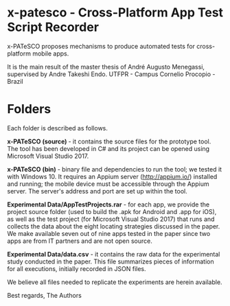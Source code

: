 # x-patesco - Cross-Platform App Test Script Recorder

x-PATeSCO proposes mechanisms to produce automated tests for cross-platform mobile apps. 

It is the main result of the master thesis of André Augusto Menegassi, supervised by Andre Takeshi Endo. UTFPR - Campus Cornelio Procopio - Brazil

<h1>Folders</h1>

Each folder is described as follows. 

<b>x-PATeSCO (source) </b>- it contains the source files for the prototype tool. The tool has been developed in C# and its project can be opened using Microsoft Visual Studio 2017.

<b>x-PATeSCO (bin) </b> - binary file and dependencies to run the tool; we tested it with Windows 10. It requires an Appium server (http://appium.io/) installed and running; the mobile device must be accessible through the Appium server. The server's address and port are set up within the tool. 

 
<b>Experimental Data/AppTestProjects.rar</b> - for each app, we provide the project source folder (used to build the .apk for Android and .app for iOS), as well as the test project (for Microsoft Visual Studio 2017) that runs and collects the data about the eight locating strategies discussed in the paper. We make available seven out of nine apps tested in the paper since two apps are from IT partners and are not open source. 

<b>Experimental Data/data.csv</b> - it contains the raw data for the experimental study conducted in the paper. This file summarizes pieces of information for all executions, initially recorded in JSON files.

We believe all files needed to replicate the experiments are herein available. 

Best regards,
The Authors
